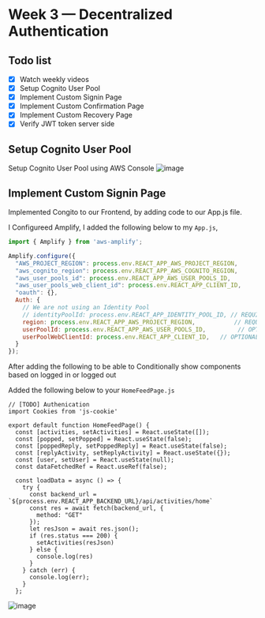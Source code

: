 # Week 3 — Decentralized Authentication

## Todo list
- [x] Watch weekly videos
- [x] Setup Cognito User Pool
- [x] Implement Custom Signin Page
- [x] Implement Custom Confirmation Page
- [x] Implement Custom Recovery Page
- [x] Verify JWT token server side

## Setup Cognito User Pool
Setup Cognito User Pool using AWS Console
![image](https://user-images.githubusercontent.com/46639580/226080024-06aa9e69-4d22-4e7a-bfff-43dc844662be.png)

## Implement Custom Signin Page
Implemented Congito to our Frontend, by adding code to our App.js file.

I Configureed Amplify, I added the following below to  my `App.js`,

```js
import { Amplify } from 'aws-amplify';

Amplify.configure({
  "AWS_PROJECT_REGION": process.env.REACT_APP_AWS_PROJECT_REGION,
  "aws_cognito_region": process.env.REACT_APP_AWS_COGNITO_REGION,
  "aws_user_pools_id": process.env.REACT_APP_AWS_USER_POOLS_ID,
  "aws_user_pools_web_client_id": process.env.REACT_APP_CLIENT_ID,
  "oauth": {},
  Auth: {
    // We are not using an Identity Pool
    // identityPoolId: process.env.REACT_APP_IDENTITY_POOL_ID, // REQUIRED - Amazon Cognito Identity Pool ID
    region: process.env.REACT_APP_AWS_PROJECT_REGION,           // REQUIRED - Amazon Cognito Region
    userPoolId: process.env.REACT_APP_AWS_USER_POOLS_ID,         // OPTIONAL - Amazon Cognito User Pool ID
    userPoolWebClientId: process.env.REACT_APP_CLIENT_ID,   // OPTIONAL - Amazon Cognito Web Client ID (26-char alphanumeric string)
  }
});
```

After adding the following to be able to Conditionally show components based on logged in or logged out

Added the following below to your `HomeFeedPage.js`

```
// [TODO] Authenication
import Cookies from 'js-cookie'

export default function HomeFeedPage() {
  const [activities, setActivities] = React.useState([]);
  const [popped, setPopped] = React.useState(false);
  const [poppedReply, setPoppedReply] = React.useState(false);
  const [replyActivity, setReplyActivity] = React.useState({});
  const [user, setUser] = React.useState(null);
  const dataFetchedRef = React.useRef(false);
  
  const loadData = async () => {
    try {
      const backend_url = `${process.env.REACT_APP_BACKEND_URL}/api/activities/home`
      const res = await fetch(backend_url, {
        method: "GET"
      });
      let resJson = await res.json();
      if (res.status === 200) {
        setActivities(resJson)
      } else {
        console.log(res)
      }
    } catch (err) {
      console.log(err);
    }
  };
```
![image](https://user-images.githubusercontent.com/46639580/226080660-5b5f6892-8ea7-48fa-82d9-3efd46dcda36.png)

